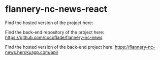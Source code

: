 # flannery-nc-news-react

Find the hosted version of the project here:

Find the back-end repository of the project here:
https://github.com/cocoflade/flannery-nc-news

Find the hosted version of the back-end project here:
https://flannery-nc-news.herokuapp.com/api/
